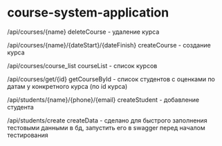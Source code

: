 # course-system-application

/api/courses/{name} deleteCourse - удаление курса

/api/courses/{name}/{dateStart}/{dateFinish} createCourse - создание курса

/api/courses/course_list courseList - список курсов

/api/courses/get/{id} getCourseById - список студентов с оценками по датам у конкретного курса (по id курса)

/api/students/{name}/{phone}/{email} createStudent - добавление студента


/api/students/create createData - сделано для быстрого заполнения тестовыми данными в бд, запустить его в swagger перед началом тестирования
